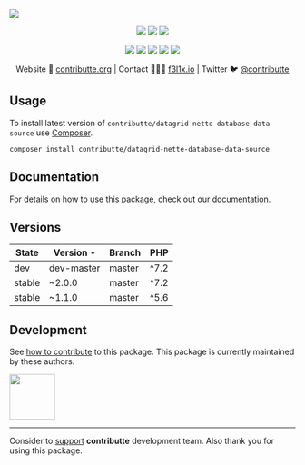 ![](https://heatbadger.now.sh/github/readme/contributte/datagrid-nette-database-data-source/)

<p align=center>
  <a href="https://travis-ci.org/contributte/datagrid-nette-database-data-source"><img src="https://img.shields.io/travis/contributte/datagrid-nette-database-data-source.svg?style=flat-square"></a>
  <a href="https://packagist.org/packages/ublaboo/datagrid-nette-database-data-source"><img src="https://badgen.net/packagist/dm/ublaboo/datagrid-nette-database-data-source"></a>
  <a href="https://packagist.org/packages/ublaboo/datagrid-nette-database-data-source"><img src="https://badgen.net/packagist/v/ublaboo/datagrid-nette-database-data-source"></a>
</p>
<p align=center>
  <a href="https://packagist.org/packages/ublaboo/datagrid-nette-database-data-source"><img src="https://badgen.net/packagist/php/ublaboo/datagrid-nette-database-data-source"></a>
  <a href="https://github.com/contributte/datagrid-nette-database-data-source"><img src="https://badgen.net/github/license/contributte/datagrid-nette-database-data-source"></a>
  <a href="https://bit.ly/ctteg"><img src="https://badgen.net/badge/support/gitter/cyan"></a>
  <a href="https://bit.ly/cttfo"><img src="https://badgen.net/badge/support/forum/yellow"></a>
  <a href="https://contributte.org/partners.html"><img src="https://badgen.net/badge/sponsor/donations/F96854"></a>
</p>

<p align=center>
Website 🚀 <a href="https://contributte.org">contributte.org</a> | Contact 👨🏻‍💻 <a href="https://f3l1x.io">f3l1x.io</a> | Twitter 🐦 <a href="https://twitter.com/contributte">@contributte</a>
</p>

## Usage

To install latest version of `contributte/datagrid-nette-database-data-source` use [Composer](https://getcomposer.com).

```
composer install contributte/datagrid-nette-database-data-source
```

## Documentation

For details on how to use this package, check out our [documentation](.docs).

## Versions

| State  | Version  - | Branch | PHP  |
|--------|------------|--------|------|
| dev    | dev-master | master | ^7.2 |
| stable | ~2.0.0     | master | ^7.2 |
| stable | ~1.1.0     | master | ^5.6 |


## Development

See [how to contribute](https://contributte.org) to this package. This package is currently maintained by these authors.

<a href="https://github.com/paveljanda">
    <img width="80" height="80" src="https://avatars0.githubusercontent.com/u/1488874?v=3&s=80">
</a>

-----

Consider to [support](https://contributte.com/partners) **contributte** development team.
Also thank you for using this package.
